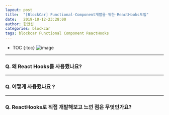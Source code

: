 ```yaml
---
layout: post
title:  "[BlockCar] Functional-Component개발을-위한-ReactHooks도입"
date:   2019-10-12-23:28:00
author: 한만섭
categories: blockcar
tags: blockcar Functional Component ReactHooks
---
```




* TOC
{:toc}
![image](https://user-images.githubusercontent.com/46010705/66696033-22709880-ed03-11e9-8f49-d27648884c22.png)

***



### Q. 왜 React Hooks를 사용했나요?



***



### Q. 어떻게 사용했나요 ?



***



### Q. ReactHooks로 직접 개발해보고 느낀 점은 무엇인가요?

